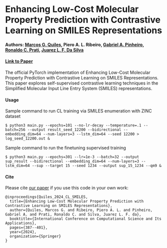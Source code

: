 # Enhancing Low-Cost Molecular Property Prediction with Contrastive Learning on SMILES Representations

#### Authors: [Marcos G. Quiles](https://scholar.google.com.br/citations?user=kQXxkc4AAAAJ&hl=pt-BR&oi=ao), Piero A. L. Ribeiro, [Gabriel A. Pinheiro](https://scholar.google.com.br/citations?user=819H8Y8AAAAJ&hl=pt-BR&oi=ao), [Ronaldo C. Prati](https://scholar.google.com.br/citations?user=lZ0ASREAAAAJ&hl=pt-BR), [Juarez L. F. Da Silva](https://scholar.google.com.br/citations?user=wQG1X8wAAAAJ&hl=pt-BR&oi=ao)

#### [Link to Paper](https://link.springer.com/chapter/10.1007/978-3-031-65329-2_26)

The official PyTorch implementation of Enhancing Low-Cost Molecular Property Prediction with Contrastive Learning on SMILES Representations. This paper explores self-supervised contrastive learning techniques in the Simplified Molecular Input Line Entry System (SMILES) representations.

#### Usage

Sample command to run CL training via SMILES enumeration with ZINC dataset
```
$ python3 main.py --epochs=101 --no-lr-decay --temperature=.1 --batch=256 --output result_seed_12200 --bidirectional --embedding_dim=64 --num-layers=3 --lstm_dim=64 --seed 12200 > log_seed_12200.out &
```
Sample command to run the finetuning supervised training
```
$ python3 main.py --epochs=301 --lr=1e-3 --batch=32 --output sup_result --bidirectional --embedding_dim=64 --num-layers=3 --lstm_dim=64 --sup --target 15 --seed 1234 --output sup_15_1234 --qm9 &
```

#### Cite

Please cite [our paper]([...](https://link.springer.com/chapter/10.1007/978-3-031-65329-2_26)) if you use this code in your own work:

```
@inproceedings{Quiles_2024_CL_SMILES,
  title={Enhancing Low-Cost Molecular Property Prediction with Contrastive Learning on SMILES Representations},
  author={Quiles, Marcos G. and Ribeiro, Piero A. L. and Pinheiro, Gabriel A. and Prati, Ronaldo C. and Silva, Juarez L. F. da},
  booktitle={International Conference on Computational Science and Its Applications},
  pages={387--401},
  year={2024},
  organization={Springer}
}
```

